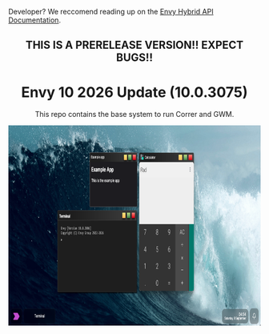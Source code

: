 <p>Developer? We reccomend reading up on the <a href="/Docs/README.md">Envy Hybrid API Documentation</a>.</p>
<div align="center">
<h2>THIS IS A PRERELEASE VERSION!! EXPECT BUGS!!</h2>
<h1>Envy 10 2026 Update (10.0.3075)</h1>
<p>This repo contains the base system to run Correr and GWM.</p>
<img src="Assets/demos/3006.png" height="400px">
</div>
